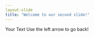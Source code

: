 ```yaml
---
layout:slide
title: "Welcome to our second slide!"
---
```

Your Text
Use the left arrow to go back!
